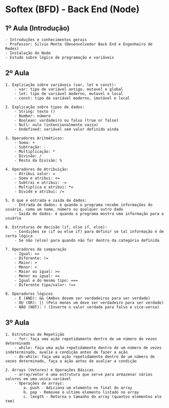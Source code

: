 # Softex (BFD) - Back End (Node)

## 1º Aula (Introdução)

    - Introduções e conhecimentos gerais
    - Professor: Silvio Monte (Desenvolvedor Back End e Engenheiro de Redes)
    - Instalação do Node
    - Estudo sobre lógica de programação e variáveis

## 2º Aula

    1. Explicação sobre variáveis (var, let e const):
        - var: tipo de variável antigo, mutavel e global
        - let: tipo de variável moderno, mutavel e local
        - const: tipo de variável moderno, imutável e local

    2. Explicação sobre tipos de dados:
        - String: texto ()
        - Number: número
        - Boolean: vardadeiro ou falso (true or false)
        - Null: nulo (intencionalmente vazio)
        - Undefined: variável sem valor definido ainda

    3. Operadores Aritméticos:
        - Soma: +
        - Subtração: -
        - Multiplicação: *
        - Divisão: /
        - Resto da Divisão: %
    
    4. Operadores de Atribuição:
        - Atribui valor: =
        - Soma e atribui: +=
        - Subtrai e atribui: -=
        - Multiplica e atribui: *=
        - Divide e atribui: /=

    5. O que é entrada e saida de dados:
        - Entrada de dados: é quando o programa recebe informações do usuário, como um nome, número ou qualquer outro dado
        - Saida de dados: é quando o programa mostra uma informação para o usuáŕio

    6. Estruturas de decisão (if, else if, else):
        - Condições se (if ou else if) para definir se tal informação é de certa lógica
        - Se não (else) para quando não for dentro da categória definida

    7. Operadores de comparação
        - Igual: ==
        - Diferente: !=
        - Maior: >
        - Menor: <
        - Maior ou igual: >=
        - Menor ou igual: <=
        - Igual e do mesmo tipo: ===
        - Diferente tipo/valor: !==
    
    8. Operadores lógicos
        - E (AND): && (Ambos devem ser verdadeiros para ser verdade)
        - OU (OR): || (Pelo menos um deve ser verdadeiro para ser verdade)
        - NÃO (NOT): ! (Inverte o valor verdade para falso e vice-versa)

## 3º Aula

    1. Estruturas de Repetição
        - for: faça uma ação repetidamente dentro de um número de vezes determinado
        - while: faça uma ação repetidamente dentro de um número de vezes indeterminado, avalie a condição antes de fazer a ação
        - do-while: faça uma ação repetidamente dentro de um número de vezes determinado, faça a ação antes de avaliar a condição

    2. Arrays (Vetores) e Operações Básicas
        - array/vetor é uma estrutura que serve para armazenar vários valores em uma unica variável
        - Operações de arrays:
            a. push - Adiciona um elemento no final do array
            b. pop - Removee o ultimo elemento listado no array
            c. length - Retorna o tamanho do array (quantos elementos ele tem)